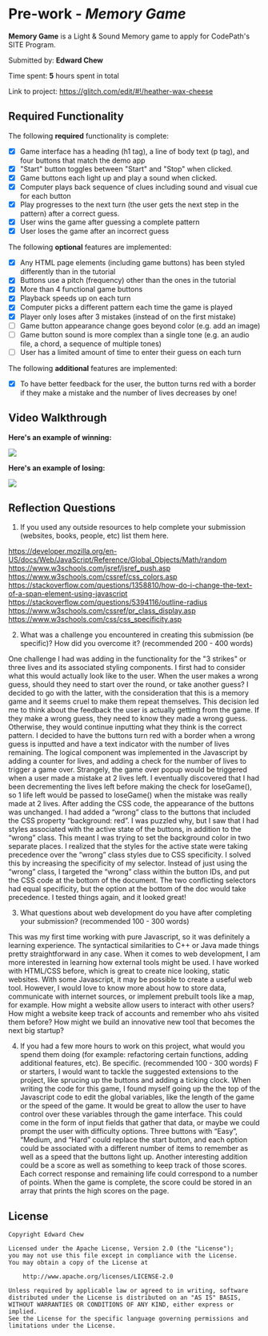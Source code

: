 # Pre-work - *Memory Game*

**Memory Game** is a Light & Sound Memory game to apply for CodePath's SITE Program. 

Submitted by: **Edward Chew**

Time spent: **5** hours spent in total

Link to project: https://glitch.com/edit/#!/heather-wax-cheese

## Required Functionality

The following **required** functionality is complete:

* [x] Game interface has a heading (h1 tag), a line of body text (p tag), and four buttons that match the demo app
* [x] "Start" button toggles between "Start" and "Stop" when clicked. 
* [x] Game buttons each light up and play a sound when clicked. 
* [x] Computer plays back sequence of clues including sound and visual cue for each button
* [x] Play progresses to the next turn (the user gets the next step in the pattern) after a correct guess. 
* [x] User wins the game after guessing a complete pattern
* [x] User loses the game after an incorrect guess

The following **optional** features are implemented:

* [x] Any HTML page elements (including game buttons) has been styled differently than in the tutorial
* [x] Buttons use a pitch (frequency) other than the ones in the tutorial
* [x] More than 4 functional game buttons
* [x] Playback speeds up on each turn
* [x] Computer picks a different pattern each time the game is played
* [x] Player only loses after 3 mistakes (instead of on the first mistake)
* [ ] Game button appearance change goes beyond color (e.g. add an image)
* [ ] Game button sound is more complex than a single tone (e.g. an audio file, a chord, a sequence of multiple tones)
* [ ] User has a limited amount of time to enter their guess on each turn

The following **additional** features are implemented:

- [x] To have better feedback for the user, the button turns red with a border if they make a mistake and the number of lives decreases by one!

## Video Walkthrough

**Here's an example of winning:**

![](https://i.imgur.com/ft670b2.gif)

**Here's an example of losing:**

![](https://i.imgur.com/i8T22GH.gif)




## Reflection Questions
1. If you used any outside resources to help complete your submission (websites, books, people, etc) list them here. 

https://developer.mozilla.org/en-US/docs/Web/JavaScript/Reference/Global_Objects/Math/random
https://www.w3schools.com/jsref/jsref_push.asp
https://www.w3schools.com/cssref/css_colors.asp
https://stackoverflow.com/questions/1358810/how-do-i-change-the-text-of-a-span-element-using-javascript
https://stackoverflow.com/questions/5394116/outline-radius
https://www.w3schools.com/cssref/pr_class_display.asp
https://www.w3schools.com/css/css_specificity.asp

2. What was a challenge you encountered in creating this submission (be specific)? How did you overcome it? (recommended 200 - 400 words) 

One challenge I had was adding in the functionality for the "3 strikes" or three lives and its associated styling components. I first had to consider what this would actually look like to the user. When the user makes a wrong guess, should they need to start over the round, or take another guess? I decided to go with the latter, with the consideration that this is a memory game and it seems cruel to make them repeat themselves. This decision led me to think about the feedback the user is actually getting from the game. If they make a wrong guess, they need to know they made a wrong guess. Otherwise, they would continue inputting what they think is the correct pattern. I decided to have the buttons turn red with a border when a wrong guess is inputted and have a text indicator with the number of lives remaining. The logical component was implemented in the Javascript by adding a counter for lives, and adding a check for the number of lives to trigger a game over. Strangely, the game over popup would be triggered when a user made a mistake at 2 lives left. I eventually discovered that I had been decrementing the lives left before making the check for loseGame(), so 1 life left would be passed to loseGame() when the mistake was really made at 2 lives. After adding the CSS code, the appearance of the buttons was unchanged. I had added a “wrong” class to the buttons that included the CSS property “background: red”. I was puzzled why, but I saw that I had styles associated with the active state of the buttons, in addition to the “wrong” class. This meant I was trying to set the background color in two separate places. I realized that the styles for the active state were taking precedence over the “wrong” class styles due to CSS specificity. I solved this by increasing the specificity of my selector. Instead of just using the “wrong” class, I targeted the “wrong” class within the button IDs, and put the CSS code at the bottom of the document. The two conflicting selectors had equal specificity, but the option at the bottom of the doc would take precedence. I tested things again, and it looked great!

3. What questions about web development do you have after completing your submission? (recommended 100 - 300 words) 

This was my first time working with pure Javascript, so it was definitely a learning experience. The syntactical similarities to C++ or Java made things pretty straightforward in any case. When it comes to web development, I am more interested in learning how external tools might be used. I have worked with HTML/CSS before, which is great to create nice looking, static websites. With some Javascript, it may be possible to create a useful web tool. However, I would love to know more about how to store data, communicate with internet sources, or implement prebuilt tools like a map, for example. How might a website allow users to interact with other users? How might a website keep track of accounts and remember who ahs visited them before? How might we build an innovative new tool that becomes the next big startup?

4. If you had a few more hours to work on this project, what would you spend them doing (for example: refactoring certain functions, adding additional features, etc). Be specific. (recommended 100 - 300 words) 
F
or starters, I would want to tackle the suggested extensions to the project, like sprucing up the buttons and adding a ticking clock. When writing the code for this game, I found myself going up the the top of the Javascript code to edit the global variables, like the length of the game or the speed of the game. It would be great to allow the user to have control over these variables through the game interface. This could come in the form of input fields that gather that data, or maybe we could prompt the user with difficulty options. Three buttons with “Easy”, “Medium, and “Hard” could replace the start button, and each option could be associated with a different number of items to remember as well as a speed that the buttons light up. Another interesting addition could be a score as well as something to keep track of those scores. Each correct response and remaining life could correspond to a number of points. When the game is complete, the score could be stored in an array that prints the high scores on the page.



## License

    Copyright Edward Chew

    Licensed under the Apache License, Version 2.0 (the "License");
    you may not use this file except in compliance with the License.
    You may obtain a copy of the License at

        http://www.apache.org/licenses/LICENSE-2.0

    Unless required by applicable law or agreed to in writing, software
    distributed under the License is distributed on an "AS IS" BASIS,
    WITHOUT WARRANTIES OR CONDITIONS OF ANY KIND, either express or implied.
    See the License for the specific language governing permissions and
    limitations under the License.